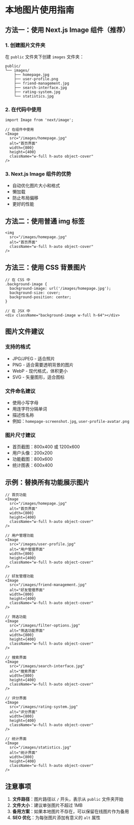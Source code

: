 # 本地图片使用指南

## 方法一：使用 Next.js Image 组件（推荐）

### 1. 创建图片文件夹
在 `public` 文件夹下创建 `images` 文件夹：
```
public/
└── images/
    ├── homepage.jpg
    ├── user-profile.png
    ├── friend-management.jpg
    ├── search-interface.jpg
    ├── rating-system.jpg
    └── statistics.jpg
```

### 2. 在代码中使用
```tsx
import Image from 'next/image';

// 在组件中使用
<Image 
  src="/images/homepage.jpg" 
  alt="首页界面" 
  width={800}
  height={400}
  className="w-full h-auto object-cover"
/>
```

### 3. Next.js Image 组件的优势
- 自动优化图片大小和格式
- 懒加载
- 防止布局偏移
- 更好的性能

## 方法二：使用普通 img 标签

```tsx
<img 
  src="/images/homepage.jpg" 
  alt="首页界面" 
  className="w-full h-auto object-cover"
/>
```

## 方法三：使用 CSS 背景图片

```tsx
// 在 CSS 中
.background-image {
  background-image: url('/images/homepage.jpg');
  background-size: cover;
  background-position: center;
}

// 在 JSX 中
<div className="background-image w-full h-64"></div>
```

## 图片文件建议

### 支持的格式
- JPG/JPEG - 适合照片
- PNG - 适合需要透明背景的图片
- WebP - 现代格式，体积更小
- SVG - 矢量图形，适合图标

### 文件命名建议
- 使用小写字母
- 用连字符分隔单词
- 描述性名称
- 例如：`homepage-screenshot.jpg`, `user-profile-avatar.png`

### 图片尺寸建议
- 首页截图：800x400 或 1200x600
- 用户头像：200x200
- 功能截图：800x600
- 统计图表：600x400

## 示例：替换所有功能展示图片

```tsx
// 首页功能
<Image 
  src="/images/homepage.jpg" 
  alt="首页界面" 
  width={800}
  height={400}
  className="w-full h-auto object-cover"
/>

// 用户管理功能
<Image 
  src="/images/user-profile.jpg" 
  alt="用户管理界面" 
  width={800}
  height={400}
  className="w-full h-auto object-cover"
/>

// 好友管理功能
<Image 
  src="/images/friend-management.jpg" 
  alt="好友管理界面" 
  width={800}
  height={400}
  className="w-full h-auto object-cover"
/>

// 筛选功能
<Image 
  src="/images/filter-options.jpg" 
  alt="筛选功能界面" 
  width={800}
  height={400}
  className="w-full h-auto object-cover"
/>

// 搜索界面
<Image 
  src="/images/search-interface.jpg" 
  alt="搜索界面" 
  width={800}
  height={400}
  className="w-full h-auto object-cover"
/>

// 评分界面
<Image 
  src="/images/rating-system.jpg" 
  alt="评分界面" 
  width={800}
  height={400}
  className="w-full h-auto object-cover"
/>

// 统计界面
<Image 
  src="/images/statistics.jpg" 
  alt="统计界面" 
  width={800}
  height={400}
  className="w-full h-auto object-cover"
/>
```

## 注意事项

1. **文件路径**：图片路径以 `/` 开头，表示从 `public` 文件夹开始
2. **文件大小**：建议单张图片不超过 1MB
3. **备用方案**：如果本地图片不存在，可以保留在线图片作为备用
4. **SEO 优化**：为每张图片添加有意义的 `alt` 属性
